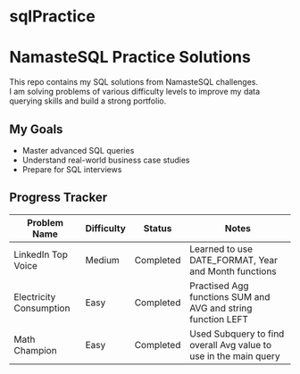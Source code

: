 # sqlPractice

# NamasteSQL Practice Solutions

This repo contains my SQL solutions from NamasteSQL challenges.  
I am solving problems of various difficulty levels to improve my data querying skills and build a strong portfolio.

## My Goals
- Master advanced SQL queries
- Understand real-world business case studies
- Prepare for SQL interviews

## Progress Tracker

| Problem Name          | Difficulty | Status    | Notes                          |
|-----------------------|------------|-----------|--------------------------------|
| LinkedIn Top Voice    | Medium     | Completed | Learned to use DATE_FORMAT, Year and Month functions |
| Electricity Consumption    | Easy     | Completed | Practised Agg functions SUM and AVG and string function LEFT |
| Math Champion    | Easy     | Completed | Used Subquery to find overall Avg value to use in the main query |


